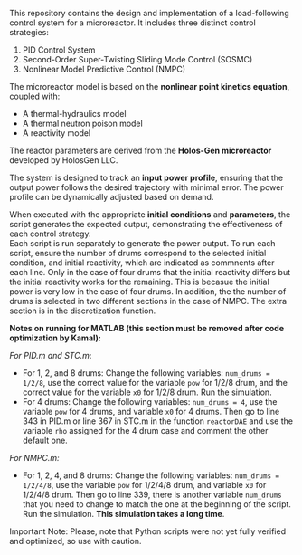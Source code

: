 
This repository contains the design and implementation of a load-following control system for a microreactor. It includes three distinct control strategies:  

1. PID Control System 
2. Second-Order Super-Twisting Sliding Mode Control (SOSMC) 
3. Nonlinear Model Predictive Control (NMPC)

The microreactor model is based on the **nonlinear point kinetics equation**, coupled with:  

- A thermal-hydraulics model  
- A thermal neutron poison model 
- A reactivity model 

The reactor parameters are derived from the **Holos-Gen microreactor** developed by HolosGen LLC.  

The system is designed to track an **input power profile**, ensuring that the output power follows the desired trajectory with minimal error. The power profile can be dynamically adjusted based on demand.  

When executed with the appropriate **initial conditions** and **parameters**, the script generates the expected output, demonstrating the effectiveness of each control strategy.  
Each script is run separately to generate the power output. 
To run each script, ensure the number of drums correspond to the selected initial condition, and initial reactivity, which are indicated as commnents after each line. Only in the case of four drums that the initial reactivity differs but the initial reactivity works for the remaining. This is becasue the initial power is very low in the case of four drums. In addition, the the number of drums is selected in two different sections in the case of NMPC. The extra section is in the discretization function. 

**Notes on running for MATLAB (this section must be removed after code optimization by Kamal):**

*For PID.m and STC.m*:

- For 1, 2, and 8 drums: Change the following variables: `num_drums = 1/2/8`, use the correct value for the variable `pow` for 1/2/8 drum, and the correct value for the variable `x0` for 1/2/8 drum. Run the simulation.
- For 4 drums: Change the following variables: `num_drums = 4`, use the variable `pow` for 4 drums, and variable `x0` for 4 drums. Then go to line 343 in PID.m or line 367 in STC.m in the function `reactorDAE` and use the variable `rho` assigned for the 4 drum case and comment the other default one.

*For NMPC.m:*
- For 1, 2, 4, and 8 drums: Change the following variables: `num_drums = 1/2/4/8`, use the variable `pow` for 1/2/4/8 drum, and variable `x0` for 1/2/4/8 drum. Then go to line 339, there is another variable `num_drums` that you need to change to match the one at the beginning of the script. Run the simulation. **This simulation takes a long time**.

Important Note: Please, note that Python scripts were not yet fully verified and optimized, so use with caution. 
